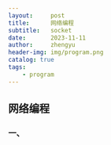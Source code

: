 ```yaml
---
layout:     post
title:      网络编程
subtitle:   socket
date:       2023-11-11
author:     zhengyu
header-img: img/program.png
catalog: true
tags:
    - program
---
```


## 网络编程


### 一、





